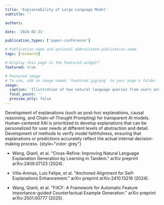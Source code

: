 ```yaml
---
title: 'Explainability of Large Language Model'
subtitle: ''

authors:

date: '2024-02-21'

publication_types: ['paper-conference']

# Publication name and optional abbreviated publication name.
tags: [research]

# Display this page in the Featured widget?
featured: true

# Featured image
# To use, add an image named `featured.jpg/png` to your page's folder.
image:
  caption: 'Illustration of how natural language queries from users are parsed into executable operations'
  focal_point: ''
  preview_only: false
---
```

Development of explanations (such as post-hoc explanations, causal reasoning, and Chain-of-Thought Prompting) for transparent AI models.
Human-centered XAI is prioritized to develop explanations that can be personalized for user needs at different levels of abstraction and detail.
Development of methods to verify model faithfulness, ensuring that explanations or predictions accurately reflect the actual internal decision-making process.
{style="color: grey"}
<!--keep-->
<!--three-->
<!--blank lines-->
* Wang, Qianli, et al. "Cross-Refine: Improving Natural Language Explanation Generation by Learning in Tandem." arXiv preprint arXiv:2409.07123 (2024).

* Villa-Arenas, Luis Felipe, et al. "Anchored Alignment for Self-Explanations Enhancement." arXiv preprint arXiv:2410.13216 (2024).

* Wang, Qianli, et al. "FitCF: A Framework for Automatic Feature Importance-guided Counterfactual Example Generation." arXiv preprint arXiv:2501.00777 (2025).